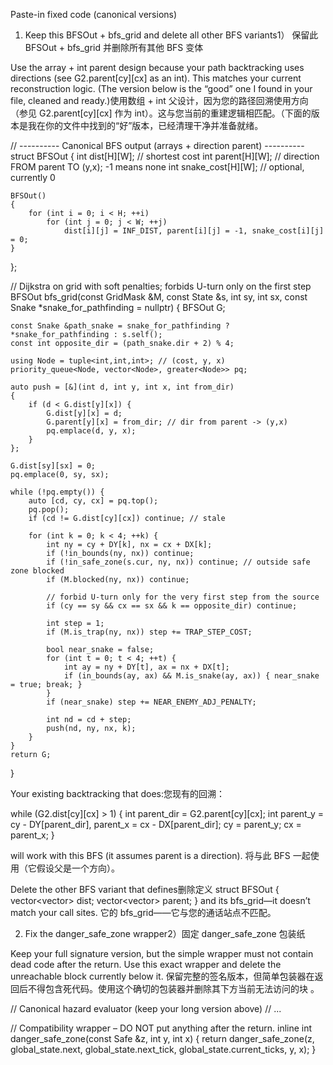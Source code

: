 Paste-in fixed code (canonical versions)
1) Keep this BFSOut + bfs_grid and delete all other BFS variants1） 保留此 BFSOut + bfs_grid 并删除所有其他 BFS 变体

Use the array + int parent design because your path backtracking uses directions (see G2.parent[cy][cx] as an int). This matches your current reconstruction logic. (The version below is the “good” one I found in your file, cleaned and ready.)使用数组 + int 父设计，因为您的路径回溯使用方向（参见 G2.parent[cy][cx] 作为 int）。这与您当前的重建逻辑相匹配。（下面的版本是我在你的文件中找到的“好”版本，已经清理干净并准备就绪。

// ---------- Canonical BFS output (arrays + direction parent) ----------
struct BFSOut
{
    int dist[H][W];       // shortest cost
    int parent[H][W];     // direction FROM parent TO (y,x); -1 means none
    int snake_cost[H][W]; // optional, currently 0

    BFSOut()
    {
        for (int i = 0; i < H; ++i)
            for (int j = 0; j < W; ++j)
                dist[i][j] = INF_DIST, parent[i][j] = -1, snake_cost[i][j] = 0;
    }
};

// Dijkstra on grid with soft penalties; forbids U-turn only on the first step
BFSOut bfs_grid(const GridMask &M, const State &s, int sy, int sx,
                const Snake *snake_for_pathfinding = nullptr)
{
    BFSOut G;

    const Snake &path_snake = snake_for_pathfinding ? *snake_for_pathfinding : s.self();
    const int opposite_dir = (path_snake.dir + 2) % 4;

    using Node = tuple<int,int,int>; // (cost, y, x)
    priority_queue<Node, vector<Node>, greater<Node>> pq;

    auto push = [&](int d, int y, int x, int from_dir)
    {
        if (d < G.dist[y][x]) {
            G.dist[y][x] = d;
            G.parent[y][x] = from_dir; // dir from parent -> (y,x)
            pq.emplace(d, y, x);
        }
    };

    G.dist[sy][sx] = 0;
    pq.emplace(0, sy, sx);

    while (!pq.empty()) {
        auto [cd, cy, cx] = pq.top();
        pq.pop();
        if (cd != G.dist[cy][cx]) continue; // stale

        for (int k = 0; k < 4; ++k) {
            int ny = cy + DY[k], nx = cx + DX[k];
            if (!in_bounds(ny, nx)) continue;
            if (!in_safe_zone(s.cur, ny, nx)) continue; // outside safe zone blocked
            if (M.blocked(ny, nx)) continue;

            // forbid U-turn only for the very first step from the source
            if (cy == sy && cx == sx && k == opposite_dir) continue;

            int step = 1;
            if (M.is_trap(ny, nx)) step += TRAP_STEP_COST;

            bool near_snake = false;
            for (int t = 0; t < 4; ++t) {
                int ay = ny + DY[t], ax = nx + DX[t];
                if (in_bounds(ay, ax) && M.is_snake(ay, ax)) { near_snake = true; break; }
            }
            if (near_snake) step += NEAR_ENEMY_ADJ_PENALTY;

            int nd = cd + step;
            push(nd, ny, nx, k);
        }
    }
    return G;
}


Your existing backtracking that does:您现有的回溯：

while (G2.dist[cy][cx] > 1) {
    int parent_dir = G2.parent[cy][cx];
    int parent_y = cy - DY[parent_dir], parent_x = cx - DX[parent_dir];
    cy = parent_y; cx = parent_x;
}


will work with this BFS (it assumes parent is a direction). 将与此 BFS 一起使用（它假设父是一个方向）。

Delete the other BFS variant that defines删除定义
struct BFSOut { vector<vector<int>> dist; vector<vector<Point>> parent; }
and its bfs_grid—it doesn’t match your call sites. 它的 bfs_grid——它与您的通话站点不匹配。

2) Fix the danger_safe_zone wrapper2）固定 danger_safe_zone 包装纸

Keep your full signature version, but the simple wrapper must not contain dead code after the return. Use this exact wrapper and delete the unreachable block currently below it. 保留完整的签名版本，但简单包装器在返回后不得包含死代码。使用这个确切的包装器并删除其下方当前无法访问的块 。

// Canonical hazard evaluator (keep your long version above)
// ...

// Compatibility wrapper – DO NOT put anything after the return.
inline int danger_safe_zone(const Safe &z, int y, int x)
{
    return danger_safe_zone(z, global_state.next, global_state.next_tick,
                            global_state.current_ticks, y, x);
}